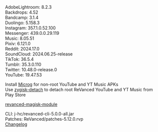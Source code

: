 AdobeLightroom: 8.2.3  
Backdrops: 4.52  
Bandcamp: 3.1.4  
Duolingo: 5.158.3  
Instagram: 357.1.0.52.100  
Messenger: 439.0.0.29.119  
Music: 8.05.51  
Pixiv: 6.121.0  
Reddit: 2024.17.0  
SoundCloud: 2024.06.25-release  
TikTok: 36.5.4  
Tumblr: 35.3.0.110  
Twitter: 10.48.0-release.0  
YouTube: 19.47.53  

Install [Microg](https://github.com/ReVanced/GmsCore/releases) for non-root YouTube and YT Music APKs  
Use [zygisk-detach](https://github.com/j-hc/zygisk-detach) to detach root ReVanced YouTube and YT Music from Play Store  

[revanced-magisk-module](https://github.com/j-hc/revanced-magisk-module)
  
CLI: j-hc/revanced-cli-5.0.0-all.jar  
Patches: ReVanced/patches-5.12.0.rvp  
[Changelog](https://github.com/ReVanced/revanced-patches/releases/tag/v5.12.0)  
